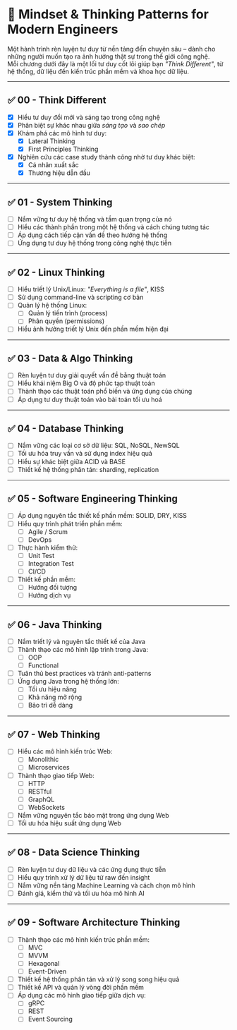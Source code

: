 # 🧠 Mindset & Thinking Patterns for Modern Engineers

Một hành trình rèn luyện tư duy từ nền tảng đến chuyên sâu – dành cho những người muốn tạo ra ảnh hưởng thật sự trong thế giới công nghệ.  
Mỗi chương dưới đây là một lối tư duy cốt lõi giúp bạn *"Think Different"*, từ hệ thống, dữ liệu đến kiến trúc phần mềm và khoa học dữ liệu.

---

## ✅ 00 - Think Different

- [x] Hiểu tư duy đổi mới và sáng tạo trong công nghệ  
- [x] Phân biệt sự khác nhau giữa *sáng tạo* và *sao chép*  
- [x] Khám phá các mô hình tư duy:
  - [x] Lateral Thinking
  - [x] First Principles Thinking  
- [x] Nghiên cứu các case study thành công nhờ tư duy khác biệt:
  - [x] Cá nhân xuất sắc
  - [x] Thương hiệu dẫn đầu

---

## ✅ 01 - System Thinking

- [ ] Nắm vững tư duy hệ thống và tầm quan trọng của nó  
- [ ] Hiểu các thành phần trong một hệ thống và cách chúng tương tác  
- [ ] Áp dụng cách tiếp cận vấn đề theo hướng hệ thống  
- [ ] Ứng dụng tư duy hệ thống trong công nghệ thực tiễn

---

## ✅ 02 - Linux Thinking

- [ ] Hiểu triết lý Unix/Linux: *"Everything is a file"*, KISS  
- [ ] Sử dụng command-line và scripting cơ bản  
- [ ] Quản lý hệ thống Linux:
  - [ ] Quản lý tiến trình (process)
  - [ ] Phân quyền (permissions)  
- [ ] Hiểu ảnh hưởng triết lý Unix đến phần mềm hiện đại

---

## ✅ 03 - Data & Algo Thinking

- [ ] Rèn luyện tư duy giải quyết vấn đề bằng thuật toán  
- [ ] Hiểu khái niệm Big O và độ phức tạp thuật toán  
- [ ] Thành thạo các thuật toán phổ biến và ứng dụng của chúng  
- [ ] Áp dụng tư duy thuật toán vào bài toán tối ưu hoá

---

## ✅ 04 - Database Thinking

- [ ] Nắm vững các loại cơ sở dữ liệu: SQL, NoSQL, NewSQL  
- [ ] Tối ưu hóa truy vấn và sử dụng index hiệu quả  
- [ ] Hiểu sự khác biệt giữa ACID và BASE  
- [ ] Thiết kế hệ thống phân tán: sharding, replication

---

## ✅ 05 - Software Engineering Thinking

- [ ] Áp dụng nguyên tắc thiết kế phần mềm: SOLID, DRY, KISS  
- [ ] Hiểu quy trình phát triển phần mềm:
  - [ ] Agile / Scrum
  - [ ] DevOps  
- [ ] Thực hành kiểm thử:
  - [ ] Unit Test
  - [ ] Integration Test
  - [ ] CI/CD  
- [ ] Thiết kế phần mềm:
  - [ ] Hướng đối tượng
  - [ ] Hướng dịch vụ

---

## ✅ 06 - Java Thinking

- [ ] Nắm triết lý và nguyên tắc thiết kế của Java  
- [ ] Thành thạo các mô hình lập trình trong Java:
  - [ ] OOP
  - [ ] Functional  
- [ ] Tuân thủ best practices và tránh anti-patterns  
- [ ] Ứng dụng Java trong hệ thống lớn:
  - [ ] Tối ưu hiệu năng
  - [ ] Khả năng mở rộng
  - [ ] Bảo trì dễ dàng

---

## ✅ 07 - Web Thinking

- [ ] Hiểu các mô hình kiến trúc Web:
  - [ ] Monolithic
  - [ ] Microservices  
- [ ] Thành thạo giao tiếp Web:
  - [ ] HTTP
  - [ ] RESTful
  - [ ] GraphQL
  - [ ] WebSockets  
- [ ] Nắm vững nguyên tắc bảo mật trong ứng dụng Web  
- [ ] Tối ưu hóa hiệu suất ứng dụng Web

---

## ✅ 08 - Data Science Thinking

- [ ] Rèn luyện tư duy dữ liệu và các ứng dụng thực tiễn  
- [ ] Hiểu quy trình xử lý dữ liệu từ raw đến insight  
- [ ] Nắm vững nền tảng Machine Learning và cách chọn mô hình  
- [ ] Đánh giá, kiểm thử và tối ưu hóa mô hình AI

---

## ✅ 09 - Software Architecture Thinking

- [ ] Thành thạo các mô hình kiến trúc phần mềm:
  - [ ] MVC
  - [ ] MVVM
  - [ ] Hexagonal
  - [ ] Event-Driven  
- [ ] Thiết kế hệ thống phân tán và xử lý song song hiệu quả  
- [ ] Thiết kế API và quản lý vòng đời phần mềm  
- [ ] Áp dụng các mô hình giao tiếp giữa dịch vụ:
  - [ ] gRPC
  - [ ] REST
  - [ ] Event Sourcing
